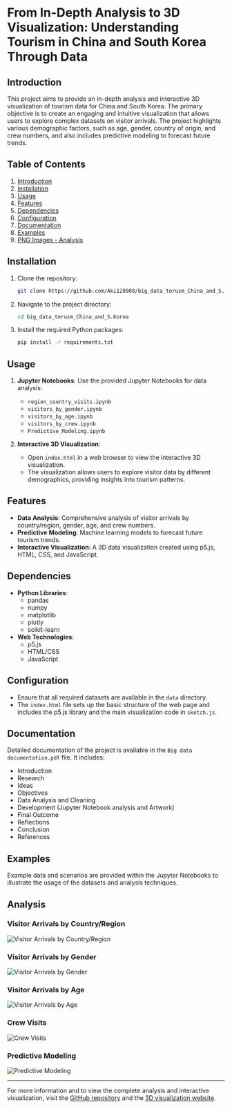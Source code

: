 # From In-Depth Analysis to 3D Visualization: Understanding Tourism in China and South Korea Through Data

## Introduction
This project aims to provide an in-depth analysis and interactive 3D visualization of tourism data for China and South Korea. 
The primary objective is to create an engaging and intuitive visualization that allows users to explore complex datasets on visitor arrivals. 
The project highlights various demographic factors, such as age, gender, country of origin, and crew numbers, and also includes predictive modeling to forecast future trends.

## Table of Contents
1. [Introduction](#introduction)
2. [Installation](#installation)
3. [Usage](#usage)
4. [Features](#features)
5. [Dependencies](#dependencies)
6. [Configuration](#configuration)
7. [Documentation](#documentation)
8. [Examples](#examples)
9. [PNG Images - Analysis](#analysis)



## Installation
1. Clone the repository:
    ```sh
    git clone https://github.com/Aki120900/big_data_torusm_China_and_S.Korea.git
    ```
2. Navigate to the project directory:
    ```sh
    cd big_data_torusm_China_and_S.Korea
    ```
3. Install the required Python packages:
    ```sh
    pip install -r requirements.txt
    ```

## Usage
1. **Jupyter Notebooks**: Use the provided Jupyter Notebooks for data analysis:
    - `region_country_visits.ipynb`
    - `visitors_by_gender.ipynb`
    - `visitors_by_age.ipynb`
    - `visitors_by_crew.ipynb`
    - `Predictive_Modeling.ipynb`

2. **Interactive 3D Visualization**:
    - Open `index.html` in a web browser to view the interactive 3D visualization.
    - The visualization allows users to explore visitor data by different demographics, providing insights into tourism patterns.

## Features
- **Data Analysis**: Comprehensive analysis of visitor arrivals by country/region, gender, age, and crew numbers.
- **Predictive Modeling**: Machine learning models to forecast future tourism trends.
- **Interactive Visualization**: A 3D data visualization created using p5.js, HTML, CSS, and JavaScript.

## Dependencies
- **Python Libraries**:
    - pandas
    - numpy
    - matplotlib
    - plotly
    - scikit-learn
- **Web Technologies**:
    - p5.js
    - HTML/CSS
    - JavaScript

## Configuration
- Ensure that all required datasets are available in the `data` directory.
- The `index.html` file sets up the basic structure of the web page and includes the p5.js library and the main visualization code in `sketch.js`.

## Documentation
Detailed documentation of the project is available in the `Big data documentation.pdf` file. It includes:
- Introduction
- Research
- Ideas
- Objectives
- Data Analysis and Cleaning
- Development (Jupyter Notebook analysis and Artwork)
- Final Outcome
- Reflections
- Conclusion
- References

## Examples
Example data and scenarios are provided within the Jupyter Notebooks to illustrate the usage of the datasets and analysis techniques.

## Analysis

### Visitor Arrivals by Country/Region
![Visitor Arrivals by Country/Region](images/region_visits.png)

### Visitor Arrivals by Gender
![Visitor Arrivals by Gender](images/gender.png)

### Visitor Arrivals by Age
![Visitor Arrivals by Age](images/age.png)

### Crew Visits
![Crew Visits](images/crew.png)

### Predictive Modeling
![Predictive Modeling](images/predictive_modeling.png)

---

For more information and to view the complete analysis and interactive visualization, 
visit the [GitHub repository](https://github.com/Aki120900/big_data_torusm_China_and_S.Korea) and the [3D visualization website](https://aki120900.github.io/big_data_torusm_China_and_S.Korea/).
